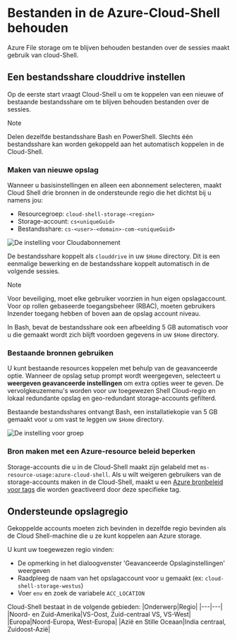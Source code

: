 # <a name="persist-files-in-azure-cloud-shell"></a>Bestanden in de Azure-Cloud-Shell behouden
Azure File storage om te blijven behouden bestanden over de sessies maakt gebruik van cloud-Shell.

## <a name="set-up-a-clouddrive-file-share"></a>Een bestandsshare clouddrive instellen
Op de eerste start vraagt Cloud-Shell u om te koppelen van een nieuwe of bestaande bestandsshare om te blijven behouden bestanden over de sessies.

> [!NOTE]
> Delen dezelfde bestandsshare Bash en PowerShell. Slechts één bestandsshare kan worden gekoppeld aan het automatisch koppelen in de Cloud-Shell.

### <a name="create-new-storage"></a>Maken van nieuwe opslag

Wanneer u basisinstellingen en alleen een abonnement selecteren, maakt Cloud Shell drie bronnen in de ondersteunde regio die het dichtst bij u namens jou:
* Resourcegroep: `cloud-shell-storage-<region>`
* Storage-account: `cs<uniqueGuid>`
* Bestandsshare: `cs-<user>-<domain>-com-<uniqueGuid>`

![De instelling voor Cloudabonnement](../articles/cloud-shell/media/persisting-shell-storage/basic-storage.png)

De bestandsshare koppelt als `clouddrive` in uw `$Home` directory. Dit is een eenmalige bewerking en de bestandsshare koppelt automatisch in de volgende sessies. 

> [!NOTE]
> Voor beveiliging, moet elke gebruiker voorzien in hun eigen opslagaccount.  Voor op rollen gebaseerde toegangsbeheer (RBAC), moeten gebruikers Inzender toegang hebben of boven aan de opslag account niveau.

In Bash, bevat de bestandsshare ook een afbeelding 5 GB automatisch voor u die gemaakt wordt zich blijft voordoen gegevens in uw `$Home` directory. 

### <a name="use-existing-resources"></a>Bestaande bronnen gebruiken

U kunt bestaande resources koppelen met behulp van de geavanceerde optie. Wanneer de opslag setup prompt wordt weergegeven, selecteert u **weergeven geavanceerde instellingen** om extra opties weer te geven. De vervolgkeuzemenu's worden voor uw toegewezen Shell Cloud-regio en lokaal redundante opslag en geo-redundant storage-accounts gefilterd.

Bestaande bestandsshares ontvangt Bash, een installatiekopie van 5 GB gemaakt voor u om vast te leggen uw `$Home` directory.

![De instelling voor groep](../articles/cloud-shell/media/persisting-shell-storage/advanced-storage.png)

### <a name="restrict-resource-creation-with-an-azure-resource-policy"></a>Bron maken met een Azure-resource beleid beperken
Storage-accounts die u in de Cloud-Shell maakt zijn gelabeld met `ms-resource-usage:azure-cloud-shell`. Als u wilt weigeren gebruikers van de storage-accounts maken in de Cloud-Shell, maakt u een [Azure bronbeleid voor tags](../articles/azure-policy/json-samples.md) die worden geactiveerd door deze specifieke tag.

## <a name="supported-storage-regions"></a>Ondersteunde opslagregio
Gekoppelde accounts moeten zich bevinden in dezelfde regio bevinden als de Cloud Shell-machine die u ze kunt koppelen aan Azure storage.

U kunt uw toegewezen regio vinden:
* De opmerking in het dialoogvenster 'Geavanceerde Opslaginstellingen' weergeven
* Raadpleeg de naam van het opslagaccount voor u gemaakt (ex: `cloud-shell-storage-westus`)
* Voer `env` en zoek de variabele `ACC_LOCATION`

Cloud-Shell bestaat in de volgende gebieden:
|Onderwerp|Regio|
|---|---|
|Noord- en Zuid-Amerika|VS-Oost, Zuid-centraal VS, VS-West|
|Europa|Noord-Europa, West-Europa|
|Azië en Stille Oceaan|India centraal, Zuidoost-Azië|

